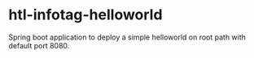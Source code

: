 # htl-infotag-helloworld

Spring boot application to deploy a simple helloworld on root path with default port 8080.
